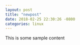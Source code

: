 ```yaml
---
layout: post
title: "newpost"
date: 2018-02-25 22:30:26 -0800
categories: linux
---
```


This is some sample content

